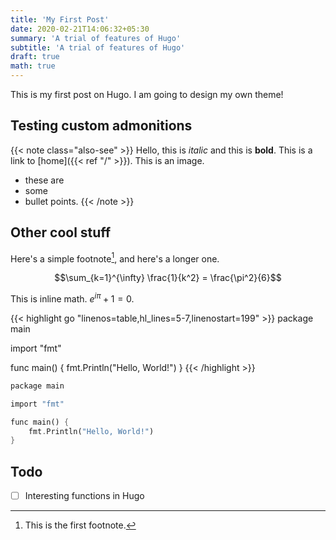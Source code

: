 ```yaml
---
title: 'My First Post'
date: 2020-02-21T14:06:32+05:30
summary: 'A trial of features of Hugo'
subtitle: 'A trial of features of Hugo'
draft: true
math: true
---
```


This is my first post on Hugo. I am going to design my own theme!


## Testing custom admonitions


{{< note class="also-see" >}}
Hello, this is _italic_ and this is **bold**. 
This is a link to [home]({{< ref "/" >}}).
This is an image. 

- these are
- some 
- bullet points.
{{< /note >}}

## Other cool stuff


Here's a simple footnote[^1], and here's a longer one.


[^1]: This is the first footnote.

$$\sum_{k=1}^{\infty} \frac{1}{k^2} = \frac{\pi^2}{6}$$

This is inline math.  $e^{i\pi} + 1 = 0$. 

{{< highlight go "linenos=table,hl_lines=5-7,linenostart=199" >}}
package main

import "fmt"

func main() {
	fmt.Println("Hello, World!")
}
{{< /highlight >}}

``` rust
package main

import "fmt"

func main() {
	fmt.Println("Hello, World!")
}
```

## Todo 

- [ ] Interesting functions in Hugo